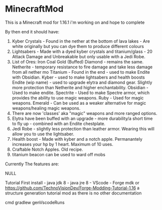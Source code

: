# MinecraftMod
This is a Minecraft mod for 1.16.1 i'm working on and hope to complete

By then end it should have: 
1. Kyber Crystals - Found in the nether at the bottom of lava lakes - Are white originally but you can dye them to produce different colours
2. Lightsabers - Made with a dyed kyber crystals and titanium/glass - 20 Attack Damage and Unbreakable but only usable with a Jedi Robe. 
3. List of Ores:
  Iron
  Coal
  Gold (Buffed)
  Diamond - remains the same.
  Netherite - temporary resistance to fire damage and take less damage from all nether mo
  Titanium - Found in the end - used to make Endite with Obsidian. 
  Kyber - used to make lightsabers and health boosts
  Endite (wip name) - used to upgrade elytra and diamond gear. Slightly more protection than Netherite and higher enchantability.
  Obsidian - Used to make endite.
  Spectrite - Used to make Spectre armor, which provides the ability to use magic weapons. 
  Ruby - Used for magic weapons.
  Emerald - Can be used as a weaker alternative for magic weapons/healing magic weapons.
4. There are now 'classes' aka "magic" weapons and more ranged options.
5. Elytra have been buffed with an upgrade - more durability/a short time to fly up - combined with an Endite chestplate.
6. Jedi Robe - slightly less protection than leather armor. Wearing this will allow you to use the lightsaber.		
7. Health boost - Made with kyber and a notch apple. Permanantely increases your hp by 1 heart. Maximum of 10 uses.
8. Craftable Notch Apples. Old recipe.
9. titanium beacon can be used to ward off mobs


Currently The features are:

  NULL
  


Tutorial 
  First install 
    - java jdk 8 
    - java jre 8
    - VScode
    - Forge mdk or https://github.com/TechnoVisionDev/Forge-Modding-Tutorial-1.16 a structure generation tutorial mod as there is no other documentation
  
  cmd
    gradlew genVscodeRuns
  
